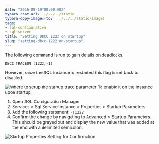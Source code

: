 ```yaml
---
date: "2016-09-19T00:00:00Z"
typora-root-url: ../../../static
typora-copy-images-to:  ../../../static/images
tags:
- sql-configuration
- sql-server
title: "Setting DBCC 1222 on startup"
slug: "setting-dbcc-1222-on-startup"
---
```


The following command is run to gain details on deadlocks.

    DBCC TRACEON (1222,-1)

However, once the SQL instance is restarted this flag is set back to disabled.

![Where to setup the startup trace parameter](/images/2016-08-30_09-57-20.png)
To enable it on the instance upon startup:

1.  Open SQL Configuration Manager
2.  Services > Sql Service Instance > Properties > Startup Parameters
3.  Add the following statement: `-T1222`
4.  Confirm the change by navigating to Advanced > Startup Parameters. This should be grayed out and display the new value that was added at the end with a delimited semicolon.

![Startup Properties Setting for Confirmation](/images/2016-08-30_09-58-08.png)

